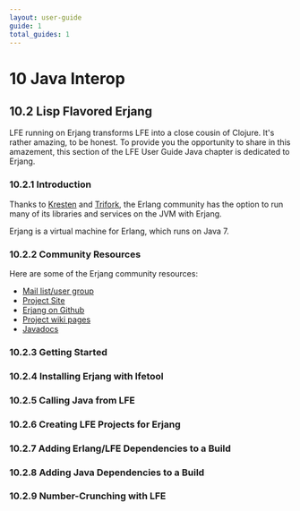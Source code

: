 ```yaml
---
layout: user-guide
guide: 1
total_guides: 1
---
```

# 10 Java Interop

## 10.2 Lisp Flavored Erjang

LFE running on Erjang transforms LFE into a close cousin of Clojure. It's
rather amazing, to be honest. To provide you the opportunity to share in this
amazement, this section of the LFE User Guide Java chapter is dedicated to
Erjang.

### 10.2.1 Introduction

Thanks to <a href="https://github.com/krestenkrab">Kresten</a> and
<a href="http://www.trifork.com/">Trifork</a>, the Erlang community has the
option to run many of its libraries and services on the JVM with Erjang.

Erjang is a virtual machine for Erlang, which runs on Java 7. 

### 10.2.2 Community Resources

Here are some of the Erjang community resources:

* <a href="http://groups.google.com/group/erjang">Mail list/user group</a>
* <a href="http://erjang.org/">Project Site</a>
* <a href="https://github.com/trifork/erjang">Erjang on Github</a>
* <a href="https://github.com/trifork/erjang/wiki">Project wiki pages</a>
* <a href="http://erjang.org/doc">Javadocs</a>

### 10.2.3 Getting Started

### 10.2.4 Installing Erjang with lfetool

### 10.2.5 Calling Java from LFE

### 10.2.6 Creating LFE Projects for Erjang

### 10.2.7 Adding Erlang/LFE Dependencies to a Build

### 10.2.8 Adding Java Dependencies to a Build

### 10.2.9 Number-Crunching with LFE